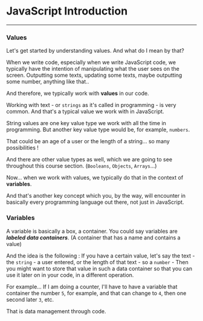 # JavaScript Introduction

---

### Values

Let's get started by understanding values. And what do I mean by that?

When we write code, especially when we write JavaScript code, we typically have the intention of manipulating what the user sees on the screen. Outputting some texts, updating some texts, maybe outputting some number, anything like that..

And therefore, we typically work with **values** in our code.

Working with text - or `strings` as it's called in programming - is very common. And that's a typical value we work with in JavaScript.

String values are one key value type we work with all the time in programming. But another key value type would be, for example, `numbers`.

That could be an age of a user or the length of a string... so many possibilities !

And there are other value types as well, which we are going to see throughout this course section. (`Booleans`, `Objects`, `Arrays`...)

Now... when we work with values, we typically do that in the context of **variables**.

And that's another key concept which you, by the way, will encounter in basically every programming language out there, not just in JavaScript.

### Variables

A variable is basically a box, a container.
You could say variables are **_labeled data containers_**. (A container that has a name and contains a value)

And the idea is the following : If you have a certain value, let's say the text - the `string` - a user entered, or the length of that text - so a `number` - Then you might want to store that value in such a data container so that you can use it later on in your code, in a different operation.

For example... If I am doing a counter, I'll have to have a variable that container the number `5`, for example, and that can change to `4`, then one second later `3`, etc.

That is data management through code.
